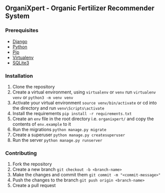 ## OrganiXpert - Organic Fertilizer Recommender System

### Prerequisites
- [Django](https://www.djangoproject.com/)
- [Python](https://www.python.org/)
- [Pip](https://pypi.org/project/pip/)
- [Virtualenv](https://virtualenv.pypa.io/en/latest/)
- [SQLite3](https://www.sqlite.org/index.html)

### Installation
1. Clone the repository
2. Create a virtual environment, using `virtualenv` or `venv` run `virtualenv venv` or `python3 -m venv venv` 
3. Activate your virtual environment `source venv/bin/activate` or cd into the directory and run `venv\Scripts\activate`
4. Install the requirements `pip install -r requirements.txt`
5. Create an `env` file in the root directory i.e. `organixpert/` and copy the contents of `env.example` to it
6. Run the migrations `python manage.py migrate`
6. Create a superuser `python manage.py createsuperuser`
8. Run the server `python manage.py runserver`

### Contributing
1. Fork the repository
2. Create a new branch `git checkout -b <branch-name>`
3. Make the changes and commit them `git commit -m "<commit-message>"`
4. Push the changes to the branch `git push origin <branch-name>`
5. Create a pull request



